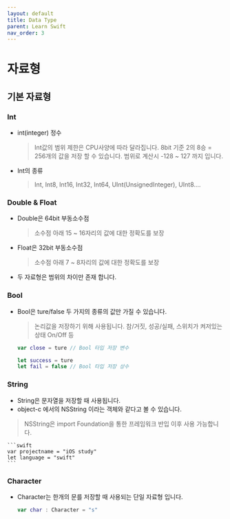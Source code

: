 ```yaml
---
layout: default
title: Data Type
parent: Learn Swift
nav_order: 3
---
```


# 자료형

## 기본 자료형

### Int
* int(integer) 정수
    >Int값의 범위 제한은 CPU사양에 따라 달라집니다.
    8bit 기준 2의 8승 = 256개의 값을 저장 할 수 있습니다.
    범위로 계산시 -128 ~ 127 까지 입니다.

* Int의 종류
    >Int, Int8, Int16, Int32, Int64, UInt(UnsignedInteger), UInt8....

### Double & Float
* Double은 64bit 부동소수점
    >소수점 아래 15 ~ 16자리의 값에 대한 정확도를 보장
* Float은 32bit 부동소수점
    >소수점 아래 7 ~ 8자리의 값에 대한 정확도를 보장
* 두 자료형은 범위의 차이만 존재 합니다.

### Bool
* Bool은 ture/false 두 가지의 종류의 값만 가질 수 있습니다.
    >논리값을 저장하기 위해 사용됩니다. 참/거짓, 성공/실패, 스위치가 켜저있는 상태 On/Off 등

    ```swift
    var close = ture // Bool 타입 저장 변수

    let success = ture
    let fail = false // Bool 타입 저장 상수
    ```

### String
* String은 문자열을 저장할 때 사용됩니다.
* object-c 에서의 NSString 이라는 객체와 같다고 볼 수 있습니다.
>NSString은 import Foundation을 통한 프레임워크 반입 이후 사용 가능합니다.

    ```swift
    var projectname = "iOS study"
    let language = "swift"
    ```

### Character
* Character는 한개의 문를 저장할 때 사용되는 단일 자료형 입니다.
    ```swift
    var char : Character = "s"
    ```
    
